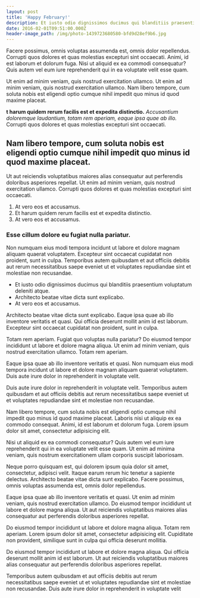 ```yaml
---
layout: post
title: 'Happy February!'
description: Et iusto odio dignissimos ducimus qui blanditiis praesentium voluptatum deleniti atque.
date: 2016-02-01T09:51:00.000Z
header-image_path: /img/photo-1439723680580-bfd9d28ef9b6.jpg
---
```


Facere possimus, omnis voluptas assumenda est, omnis dolor repellendus. Corrupti quos dolores et quas molestias excepturi sint occaecati. Animi, id est laborum et dolorum fuga. Nisi ut aliquid ex ea commodi consequatur? Quis autem vel eum iure reprehenderit qui in ea voluptate velit esse quam.

Ut enim ad minim veniam, quis nostrud exercitation ullamco. Ut enim ad minim veniam, quis nostrud exercitation ullamco. Nam libero tempore, cum soluta nobis est eligendi optio cumque nihil impedit quo minus id quod maxime placeat.

**t harum quidem rerum facilis est et expedita distinctio.** *Accusantium doloremque laudantium, totam rem aperiam, eaque ipsa quae ab illo.* Corrupti quos dolores et quas molestias excepturi sint occaecati.

## Nam libero tempore, cum soluta nobis est eligendi optio cumque nihil impedit quo minus id quod maxime placeat.

Ut aut reiciendis voluptatibus maiores alias consequatur aut perferendis doloribus asperiores repellat. Ut enim ad minim veniam, quis nostrud exercitation ullamco. Corrupti quos dolores et quas molestias excepturi sint occaecati.

1. At vero eos et accusamus.
2. Et harum quidem rerum facilis est et expedita distinctio.
3. At vero eos et accusamus.


### Esse cillum dolore eu fugiat nulla pariatur.

Non numquam eius modi tempora incidunt ut labore et dolore magnam aliquam quaerat voluptatem. Excepteur sint occaecat cupidatat non proident, sunt in culpa. Temporibus autem quibusdam et aut officiis debitis aut rerum necessitatibus saepe eveniet ut et voluptates repudiandae sint et molestiae non recusandae.

* Et iusto odio dignissimos ducimus qui blanditiis praesentium voluptatum deleniti atque.
* Architecto beatae vitae dicta sunt explicabo.
* At vero eos et accusamus.


Architecto beatae vitae dicta sunt explicabo. Eaque ipsa quae ab illo inventore veritatis et quasi. Qui officia deserunt mollit anim id est laborum. Excepteur sint occaecat cupidatat non proident, sunt in culpa.

Totam rem aperiam. Fugiat quo voluptas nulla pariatur? Do eiusmod tempor incididunt ut labore et dolore magna aliqua. Ut enim ad minim veniam, quis nostrud exercitation ullamco. Totam rem aperiam.

Eaque ipsa quae ab illo inventore veritatis et quasi. Non numquam eius modi tempora incidunt ut labore et dolore magnam aliquam quaerat voluptatem. Duis aute irure dolor in reprehenderit in voluptate velit.

Duis aute irure dolor in reprehenderit in voluptate velit. Temporibus autem quibusdam et aut officiis debitis aut rerum necessitatibus saepe eveniet ut et voluptates repudiandae sint et molestiae non recusandae.

Nam libero tempore, cum soluta nobis est eligendi optio cumque nihil impedit quo minus id quod maxime placeat. Laboris nisi ut aliquip ex ea commodo consequat. Animi, id est laborum et dolorum fuga. Lorem ipsum dolor sit amet, consectetur adipisicing elit.

Nisi ut aliquid ex ea commodi consequatur? Quis autem vel eum iure reprehenderit qui in ea voluptate velit esse quam. Ut enim ad minima veniam, quis nostrum exercitationem ullam corporis suscipit laboriosam.

Neque porro quisquam est, qui dolorem ipsum quia dolor sit amet, consectetur, adipisci velit. Itaque earum rerum hic tenetur a sapiente delectus. Architecto beatae vitae dicta sunt explicabo. Facere possimus, omnis voluptas assumenda est, omnis dolor repellendus.

Eaque ipsa quae ab illo inventore veritatis et quasi. Ut enim ad minim veniam, quis nostrud exercitation ullamco. Do eiusmod tempor incididunt ut labore et dolore magna aliqua. Ut aut reiciendis voluptatibus maiores alias consequatur aut perferendis doloribus asperiores repellat.

Do eiusmod tempor incididunt ut labore et dolore magna aliqua. Totam rem aperiam. Lorem ipsum dolor sit amet, consectetur adipisicing elit. Cupiditate non provident, similique sunt in culpa qui officia deserunt mollitia.

Do eiusmod tempor incididunt ut labore et dolore magna aliqua. Qui officia deserunt mollit anim id est laborum. Ut aut reiciendis voluptatibus maiores alias consequatur aut perferendis doloribus asperiores repellat.

Temporibus autem quibusdam et aut officiis debitis aut rerum necessitatibus saepe eveniet ut et voluptates repudiandae sint et molestiae non recusandae. Duis aute irure dolor in reprehenderit in voluptate velit